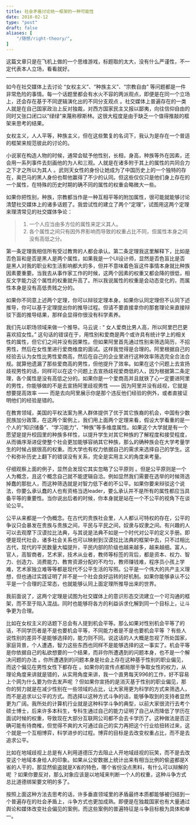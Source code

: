 ```yaml
---
title: 社会矛盾讨论统一框架的一种可能性
date: 2018-02-12
type: "post"
draft: false
aliases: [
    "/随想/right-theory/",
]
---
```


这篇文章只是在飞机上做的一个思维游戏，标题取的太大，没有什么严谨性，不一定代表本人立场，看看就好。

---

如今在社交媒体上去讨论 “女权主义”、“种族主义”、“宗教自由” 等问题都是一件非常危险的事情。每一个话题里都会有水火不容的两派观点，即便是在同一个立场上，还会存在基于不同逻辑演化出的不同分支观点 。社交媒体上普遍存在的一类人就是在自己国家政治上反对独裁，对西方国家民主又报以鄙夷，向往信仰自由的同时又张口闭口以“绿绿”来蔑称穆斯林。这很大程度是由于缺乏一个值得推敲的框架来思考的结果。

女权主义，人人平等，种族主义，但在这些繁复的名词下，我认为是存在一个普适的框架来规范彼此的讨论的。

小说家在构造人物的时候，通常会赋予他性别，长相，身高，种族等外在因素，还会用一系列事件去刻画他的为人和三观。人就是在诸多附于其上的属性的共同合力之下才之所以为其人 。武则天女性的身份让她成为了中国历史上的一个独特的存在，奥巴马的黑人身份也帮他赢得了不少的认同。但这些仅仅只是他们身上存在的一个属性，在特殊的历史时期的确不同的属性的权重会略微大一些。

如果你把性别，种族，宗教都当作是一种互相平等的附加属性，很可能就能够讨论清楚社交媒体上的诸多话题了。我尝试性的建立了两个“定理”，试图用这两个定理来理清常见的社交媒体争论：

> 1. 一个人应当由多方位的属性来定义其人。
> 2. 各个属性之间只有因外界影响而导致的权重占比不同，但属性本身之间没有高低之分。

第一条定理我相信所有受过教育的人都会承认。第二条定理我这里解释下，比如是否色盲和是否是黑人是两个属性，如果我是一个UI设计师，显然是否色盲比是否是黑人对我的职业和生活影响都大的多，但并不意味着色盲这件事情本身就比种族因素要重要。当我去从事作家工作的时候，这两个因素的权重又都会降的很低，相反文字能力这个属性的权重就升高了。所以我说属性的权重是会动态变化的，而属性本身是没有高低贵贱之分的。

如果你不同意上述两个定理，你可以辩驳定理本身。如果你认同定理但不认同下述推导，你可以基于定理提出你的推导过程。但请不要直接拿你的那套理论来直接辩驳下面的推导结果，那样会显得你很没有科学素养。

我们先以职场领域来做一个推导。马云说 : “ 女人爱商比男人高，所以阿里巴巴更喜欢招女性。” 这句话的错误在于，用性别和爱商是两个或许具有统计学上的相关性的属性，但它们之间并没有因果性。但如果阿里首先通过性别来筛选简历，不招男性，然后在女性里进行爱商维度的面试。这样我觉得是合理的。阿里根据自己的经验去认为女性比男性爱商高，然后在自己的企业里进行这种效率筛选完全合法合规。就算他遗漏了那些爱商高的男性，但他提升了效率。如果在这个问题上去宣扬歧视男性的话，同样可以在这个问题上去宣扬歧视爱商低的人，因为根据第二条定理，各个属性是没有高低之分的。如果你是一个爱商高并且就铁了心一定要进阿里的男性，你能够做的不是去宣扬阿里歧视男性 —— 因为阿里并没有歧视，它就是想要提高效率 —— 而是去向阿里展示你是那个违反他们经验的例外，或者直接证明他们的经验是错的。

在教育领域，美国的平权法案为黑人群体提供了优于其它族裔的机会，中国有少数民族加分政策，在这两个案例上，我们用上面两个定理来看，假设大学看重的是一个人的“知识储备”、“学习能力”、“种族”等多维度属性。如果这个大学就是有一个愿望是提升校园里的种族多样性，以提升学生对其它种族的了解程度和接受程度，从而循序渐进促使整个社会更加能够容纳其它种族，那么的确种族会在大学考量学生的时候占据很高的权重。而大学也有权力依据自己的需求来选择自己的学生。这个和弥补历史上翻下的错误没有关系，完全是实用主义的角度来考量。

仔细观察上面的例子，显然会发现它其实忽略了公平原则 。但是公平原则是一个人为概念，且这个概念自己就不能逻辑自洽。例如显然我们需要在选举的时候筛选掉蠢的那批人，而这种筛选就是对智力低下者的不公平。如果你要来辩驳这个说法，你要么承认蠢的人也有资格当选leader，要么承认并不是所有的属性都应当具备平等的重要性。当你说出后者的时候，你本身就是站在一个不公平的视角下在谈论公平。

公平从来都是一个伪概念。在古代的贵族社会里，人人都认可特权的存在，公平的争议只会暴发在贵族与贵族之间，平民与平民之间，奴隶与奴隶之间。有兴趣的人可以去观摩下汉谟拉比法典，与其说是法典不如是一个时代对公平的定义手册。即便是现代社会，诸多社会关系也可以映射到汉谟拉比法典的框架中去，只不过相比古代，现代的平民数量大幅提升，平民内部的阶级也越来越多，越来越细。富人，官人，高智商者，艺术家，技术从业者，教师等标签的背后，都是资本、权力、智力、创造力、消费能力、教育资源分配的不均匀，教师赚钱难，程序员小孩上学难，艺术家独立难等等都是现代不公平生活的写照。公平是一个伟大的共产主义理想，但也通过实践证明了并不是一个社会良好运转的好机制。如果你能够承认不公平是一个合理的正常态，也就能够认同上面定理所推导出来的世界。

我前面说了，这两个定理是试图为社交媒体上的意识形态交流建立一个可沟通的框架，而不至于陷入混战。同时也能够将各方的利益诉求化解到同一个目标上，让斗争更为合理。

比如在女权主义的话题下总会有人提到机会平等。那么如果对性别机会平等了的话，不同学历者是不是也要机会平等，不同能力者是不是也要机会平等 ？有些人说性别的差异不是能够选择的，能力则不同。说这话的人大概是忽视了所处国家，家庭背景，个人遭遇，智力这些东西也同样不是能够选择的这一事实了。机会平等是你依据自己的私欲想要的一个结果，而非你所遭遇到的问题本身，也不是一个解决问题的办法 。你所遭遇到的问题本身是社会上存在这种基于性别的职业偏见，而这个偏见在男性女性下都存在 。如果你的宣传点都局限于争取女性的权力，从理论角度来讲就是错的，从实用角度来讲，我一个直男每天996的工作，好不容易上个网为什么要为你去发声呢 ？但如果你宣扬的是消灭基于性别的职业偏见，那你的努力就是在减少性别在一些领域的占比，让大家用更为科学的方式来筛选人，而不是追求以公平的方式。而选择以这种方式斗争的话，能够争取到的支持者显然更为广阔。我所处的计算机行业就是这种科学斗争的典型，以前大家很流行去考个硕士博士，后来许多本科生，专科生通过自己的能力证明了自己从而降低了学历在面试时候的权重，导致现在大部分互联网公司都不会去卡学历了。这种做法是否正确可能有待商榷，但觉得不爽的大可通过自己的实力再把这个行业给扭转过来，这个就是一个互相博弈，科学进步的过程。博弈的目标是去改变权重占比，而不是去追求公平。

比如在地域歧视上总是有人利用道德压力去阻止人开地域歧视的玩笑，而不是去改变这个地域本身给人的印象。如果从公安数据上统计出来有相当比例的偷盗都是X省的人干的，那显然偷盗就是X省的特色，哪个省份没点黑料，有什么可以辩解的呢 ？如果你要反对，那么对象应该是以地域来判断一个人的权重，这种斗争方式总比道德绑架要文明的多了。

按照上面这种方法去思考的话，许多垂直领域里的矛盾最终本质都能够被归结到一个普遍存在的社会矛盾上，斗争方式也更加成熟。即便是在独裁国家也有大量通过舆论和媒体改变社会偏见的案例，而这些案例的普遍特征是斗争目标极为具体和单一。
